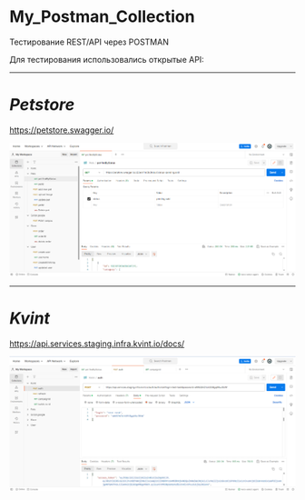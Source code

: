 # My_Postman_Collection

Тестирование REST/API через POSTMAN

Для тестирования использовались открытые API:
____________________________
# ***Petstore***
https://petstore.swagger.io/

![Alt text](PETS.png)
____________________________
# ***Kvint***
https://api.services.staging.infra.kvint.io/docs/

![Alt text](Kvint.png)
